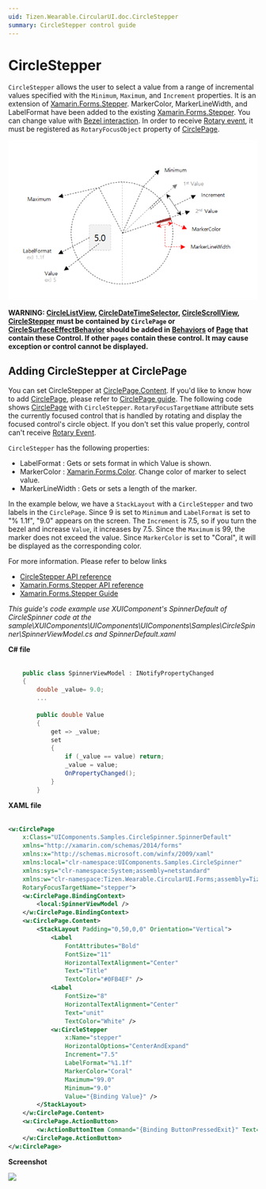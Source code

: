 ```yaml
---
uid: Tizen.Wearable.CircularUI.doc.CircleStepper
summary: CircleStepper control guide
---
```

# CircleStepper

`CircleStepper` allows the user to select a value from a range of incremental values specified with the `Minimum`, `Maximum`, and `Increment` properties.
It is an extension of [Xamarin.Forms.Stepper](https://developer.xamarin.com/api/type/Xamarin.Forms.Stepper/).
MarkerColor, MarkerLineWidth, and LabelFormat have been added to the existing [Xamarin.Forms.Stepper](https://developer.xamarin.com/api/type/Xamarin.Forms.Stepper/).
You can change value with [Bezel interaction](https://developer.tizen.org/design/wearable/interaction/bezel-interactions).
In order to receive [Rotary event](https://developer.tizen.org/development/training/native-application/understanding-tizen-programming/event-handling#rotary), it must be registered as `RotaryFocusObject` property of [CirclePage](xref:Tizen.Wearable.CircularUI.doc.CirclePage).

![](data/CircleStepper_property.png)

**WARNING: [CircleListView](xref:Tizen.Wearable.CircularUI.doc.CircleListView), [CircleDateTimeSelector](xref:Tizen.Wearable.CircularUI.doc.CircleDateTimeSelector), [CircleScrollView](xref:Tizen.Wearable.CircularUI.doc.CircleScrollView), [CircleStepper](xref:Tizen.Wearable.CircularUI.doc.CircleStepper) must be contained by `CirclePage` or [CircleSurfaceEffectBehavior](xref:Tizen.Wearable.CircularUI.doc.CircleSurfaceEffectBehavior) should be added in [Behaviors](https://developer.xamarin.com/api/type/Xamarin.Forms.Behavior/) of [Page](https://developer.xamarin.com/api/type/Xamarin.Forms.Page/) that contain these Control. If other `pages` contain these control. It may cause exception or control cannot be displayed.**

## Adding CircleStepper at CirclePage

You can set CircleStepper at [CirclePage.Content](xref:Tizen.Wearable.CircularUI.doc.CirclePage). If you'd like to know how to add [CirclePage](xref:Tizen.Wearable.CircularUI.doc.CirclePage), please refer to [CirclePage guide](https://samsung.github.io/Tizen.CircularUI/guide/CirclePage.html#create-circlepage).
The following code shows [CirclePage](xref:Tizen.Wearable.CircularUI.doc.CirclePage) with `CircleStepper`.
`RotaryFocusTargetName` attribute sets the currently focused control that is handled by rotating and display the focused control's circle object.
If you don't set this value properly, control can't receive [Rotary Event](https://developer.tizen.org/development/training/native-application/understanding-tizen-programming/event-handling#rotary).

`CircleStepper` has the following properties:

- LabelFormat : Gets or sets format in which Value is shown.
- MarkerColor : [Xamarin.Forms.Color](https://developer.xamarin.com/api/type/Xamarin.Forms.Color/). Change color of marker to select value.
- MarkerLineWidth : Gets or sets a length of the marker.

In the example below, we have a `StackLayout` with a `CircleStepper` and two labels in the `CirclePage`.
Since 9 is set to `Minimum` and `LabelFormat` is set to "% 1.1f", "9.0" appears on the screen. The `Increment` is 7.5, so if you turn the bezel and increase `Value`, it increases by 7.5. Since the `Maximum` is 99, the marker does not exceed the value. Since `MarkerColor` is set to "Coral", it will be displayed as the corresponding color.

For more information. Please refer to below links

- [CircleStepper API reference](https://samsung.github.io/Tizen.CircularUI/api/Tizen.Wearable.CircularUI.Forms.CircleStepper.html)
- [Xamarin.Forms.Stepper API reference](https://developer.xamarin.com/api/type/Xamarin.Forms.Stepper/)
- [Xamarin.Forms.Stepper Guide](https://docs.microsoft.com/en-us/xamarin/xamarin-forms/user-interface/controls/views#stepper)

_This guide's code example use XUIComponent's SpinnerDefault of CircleSpinner code at the sample\XUIComponents\UIComponents\UIComponents\Samples\CircleSpinner\SpinnerViewModel.cs and SpinnerDefault.xaml_

**C# file**

```cs

    public class SpinnerViewModel : INotifyPropertyChanged
    {
        double _value= 9.0;
        ...

        public double Value
        {
            get => _value;
            set
            {
                if (_value == value) return;
                _value = value;
                OnPropertyChanged();
            }
        }
```

**XAML file**

```xml

<w:CirclePage
    x:Class="UIComponents.Samples.CircleSpinner.SpinnerDefault"
    xmlns="http://xamarin.com/schemas/2014/forms"
    xmlns:x="http://schemas.microsoft.com/winfx/2009/xaml"
    xmlns:local="clr-namespace:UIComponents.Samples.CircleSpinner"
    xmlns:sys="clr-namespace:System;assembly=netstandard"
    xmlns:w="clr-namespace:Tizen.Wearable.CircularUI.Forms;assembly=Tizen.Wearable.CircularUI.Forms"
    RotaryFocusTargetName="stepper">
    <w:CirclePage.BindingContext>
        <local:SpinnerViewModel />
    </w:CirclePage.BindingContext>
    <w:CirclePage.Content>
        <StackLayout Padding="0,50,0,0" Orientation="Vertical">
            <Label
                FontAttributes="Bold"
                FontSize="11"
                HorizontalTextAlignment="Center"
                Text="Title"
                TextColor="#0FB4EF" />
            <Label
                FontSize="8"
                HorizontalTextAlignment="Center"
                Text="unit"
                TextColor="White" />
            <w:CircleStepper
                x:Name="stepper"
                HorizontalOptions="CenterAndExpand"
                Increment="7.5"
                LabelFormat="%1.1f"
                MarkerColor="Coral"
                Maximum="99.0"
                Minimum="9.0"
                Value="{Binding Value}" />
        </StackLayout>
    </w:CirclePage.Content>
    <w:CirclePage.ActionButton>
        <w:ActionButtonItem Command="{Binding ButtonPressedExit}" Text="SET" />
    </w:CirclePage.ActionButton>
</w:CirclePage>
```

**Screenshot**

![](data/CircleStepper.png)
